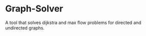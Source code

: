 # Graph-Solver
A tool that solves dijkstra and max flow problems for directed and undirected graphs.
